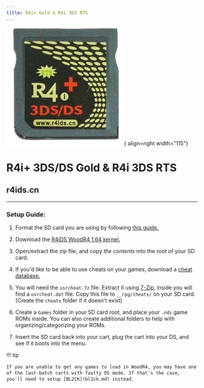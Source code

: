 ```yaml
---
title: R4i+ Gold & R4i 3DS RTS 
---
```


![r4ids.cn](../images/r4ids_cn.png){ align=right width="115"}
# R4i+ 3DS/DS Gold & R4i 3DS RTS 
## r4ids.cn

---

### Setup Guide:

1. Format the SD card you are using by following [this guide.](https://wiki.hacks.guide/wiki/Formatting_an_SD_card)

1. Download the [R4iDS WoodR4 1.64 kernel.](https://flashcard-archive.ds-homebrew.com/r4ids.cn/r4ids.cn_Wood_R4_1.64.zip)

1. Open/extract the zip file, and copy *the contents* into the root of your SD card.

1. If you'd like to be able to use cheats on your games, download a [cheat database.](https://github.com/DeadSkullzJr/NDS-i-Cheat-Databases/releases/latest)

1. You will need the `usrcheat.7z` file. Extract it using [7-Zip](https://www.7-zip.org/), inside you will find a `usrcheat.dat` file. Copy this file to `__rpg/cheats/` on your SD card. (Create the `cheats` folder if it doesn't exist)

1. Create a `Games` folder in your SD card root, and place your `.nds` game ROMs inside. You can also create additional folders to help with organizing/categorizing your ROMs.

1. Insert the SD card back into your cart, plug the cart into your DS, and see if it boots into the menu.

!!! tip

    If you are unable to get any games to load in WoodR4, you may have one of the last-batch carts with faulty DS mode. If that's the case, you'll need to setup [BL2CK](bl2ck.md) instead.